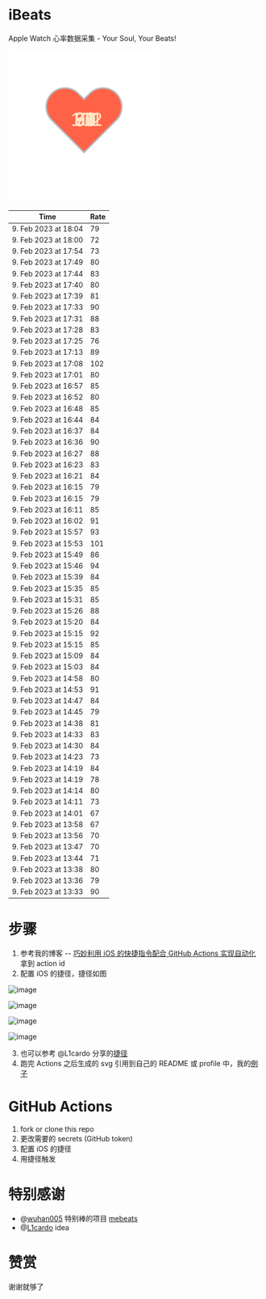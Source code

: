 # iBeats
Apple Watch 心率数据采集 - Your Soul, Your Beats!

![](./files/heart.svg)

<!--START_SECTION:my_heart_rate-->
| Time | Rate | 
 | ---- | ---- | 
| 9. Feb 2023 at 18:04 | 79 |
| 9. Feb 2023 at 18:00 | 72 |
| 9. Feb 2023 at 17:54 | 73 |
| 9. Feb 2023 at 17:49 | 80 |
| 9. Feb 2023 at 17:44 | 83 |
| 9. Feb 2023 at 17:40 | 80 |
| 9. Feb 2023 at 17:39 | 81 |
| 9. Feb 2023 at 17:33 | 90 |
| 9. Feb 2023 at 17:31 | 88 |
| 9. Feb 2023 at 17:28 | 83 |
| 9. Feb 2023 at 17:25 | 76 |
| 9. Feb 2023 at 17:13 | 89 |
| 9. Feb 2023 at 17:08 | 102 |
| 9. Feb 2023 at 17:01 | 80 |
| 9. Feb 2023 at 16:57 | 85 |
| 9. Feb 2023 at 16:52 | 80 |
| 9. Feb 2023 at 16:48 | 85 |
| 9. Feb 2023 at 16:44 | 84 |
| 9. Feb 2023 at 16:37 | 84 |
| 9. Feb 2023 at 16:36 | 90 |
| 9. Feb 2023 at 16:27 | 88 |
| 9. Feb 2023 at 16:23 | 83 |
| 9. Feb 2023 at 16:21 | 84 |
| 9. Feb 2023 at 16:15 | 79 |
| 9. Feb 2023 at 16:15 | 79 |
| 9. Feb 2023 at 16:11 | 85 |
| 9. Feb 2023 at 16:02 | 91 |
| 9. Feb 2023 at 15:57 | 93 |
| 9. Feb 2023 at 15:53 | 101 |
| 9. Feb 2023 at 15:49 | 86 |
| 9. Feb 2023 at 15:46 | 94 |
| 9. Feb 2023 at 15:39 | 84 |
| 9. Feb 2023 at 15:35 | 85 |
| 9. Feb 2023 at 15:31 | 85 |
| 9. Feb 2023 at 15:26 | 88 |
| 9. Feb 2023 at 15:20 | 84 |
| 9. Feb 2023 at 15:15 | 92 |
| 9. Feb 2023 at 15:15 | 85 |
| 9. Feb 2023 at 15:09 | 84 |
| 9. Feb 2023 at 15:03 | 84 |
| 9. Feb 2023 at 14:58 | 80 |
| 9. Feb 2023 at 14:53 | 91 |
| 9. Feb 2023 at 14:47 | 84 |
| 9. Feb 2023 at 14:45 | 79 |
| 9. Feb 2023 at 14:38 | 81 |
| 9. Feb 2023 at 14:33 | 83 |
| 9. Feb 2023 at 14:30 | 84 |
| 9. Feb 2023 at 14:23 | 73 |
| 9. Feb 2023 at 14:19 | 84 |
| 9. Feb 2023 at 14:19 | 78 |
| 9. Feb 2023 at 14:14 | 80 |
| 9. Feb 2023 at 14:11 | 73 |
| 9. Feb 2023 at 14:01 | 67 |
| 9. Feb 2023 at 13:58 | 67 |
| 9. Feb 2023 at 13:56 | 70 |
| 9. Feb 2023 at 13:47 | 70 |
| 9. Feb 2023 at 13:44 | 71 |
| 9. Feb 2023 at 13:38 | 80 |
| 9. Feb 2023 at 13:36 | 79 |
| 9. Feb 2023 at 13:33 | 90 |

<!--END_SECTION:my_heart_rate-->

# 步骤
1. 参考我的博客 -- [巧妙利用 iOS 的快捷指令配合 GitHub Actions 实现自动化](https://github.com/yihong0618/gitblog/issues/198) 拿到 action id
2. 配置 iOS 的捷径，捷径如图

![image](https://user-images.githubusercontent.com/15976103/122154218-0db0b480-ce97-11eb-93bb-5aec07c558dc.png)

![image](https://user-images.githubusercontent.com/15976103/122154236-186b4980-ce97-11eb-8e4b-70551a0391ae.png)

![image](https://user-images.githubusercontent.com/15976103/122154268-2d47dd00-ce97-11eb-902e-3acf292265a9.png)

![image](https://user-images.githubusercontent.com/15976103/122174055-fa144680-ceb4-11eb-9be2-3eb83cd516f7.png)

3. 也可以参考 @L1cardo 分享的[捷径](https://www.icloud.com/shortcuts/6ab6047b459c41ad822ad6b94b1c03d4)
4. 跑完 Actions 之后生成的 svg 引用到自己的 README 或 profile 中，我的[例子](https://github.com/yihong0618) 

# GitHub Actions

1. fork or clone this repo
2. 更改需要的 secrets (GitHub token)
3. 配置 iOS 的捷径
4. 用捷径触发

# 特别感谢
- @[wuhan005](https://github.com/wuhan005) 特别棒的项目 [mebeats](https://github.com/wuhan005/mebeats)
- @[L1cardo](https://github.com/L1cardo) idea

# 赞赏
谢谢就够了
